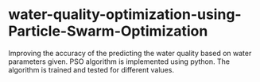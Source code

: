# water-quality-optimization-using-Particle-Swarm-Optimization


Improving the accuracy of the predicting the water quality based on water parameters given. 
PSO algorithm is implemented using python.
The algorithm is trained and tested for different values.
